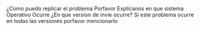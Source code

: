 ¿Como puedo replicar el problema
Porfavor Explicanos en que sistema Operativo Ocurre
¿En que version de invie ocurre?
Si este problema ocurre en todas las versiones porfavor mencionarlo
